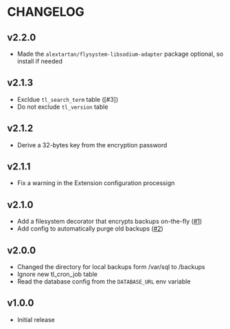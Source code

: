 CHANGELOG
=========

v2.2.0
------

* Made the `alextartan/flysystem-libsodium-adapter` package optional, so install if needed

v2.1.3
------

* Excldue `tl_search_term` table ([#3])
* Do not exclude `tl_version` table

v2.1.2
------
* Derive a 32-bytes key from the encryption password

v2.1.1
------
* Fix a warning in the Extension configuration processign

v2.1.0
------
* Add a filesystem decorator that encrypts backups on-the-fly ([#1])
* Add config to automatically purge old backups ([#2])

v2.0.0
------
* Changed the directory for local backups form /var/sql to /backups
* Ignore new tl_cron_job table
* Read the database config from the `DATABASE_URL` env variable

v1.0.0
------
* Initial release

[#1]: https://github.com/richardhj/contao-backup-manager/pull/1
[#2]: https://github.com/richardhj/contao-backup-manager/pull/2
[#2]: https://github.com/richardhj/contao-backup-manager/pull/3
